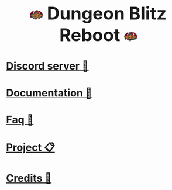 <h1 align="center" style="font-size: 3rem;">
  <img src="/assets/logo.svg" width="35rem" style="vertical-align: middle;">
  Dungeon Blitz Reboot
  <img src="/assets/logo.svg" width="35rem" style="vertical-align: middle;">
</h1>

# [Discord server 💬](https://discord.com/invite/blitzforge-studios-1295512336353722438)

# [Documentation 📄](/docs)

# [Faq 📌](/docs/FAQ.md)

# [Project 📋](https://github.com/orgs/minesa-org/projects/15)

# [Credits 📜](/docs/CREDITS.md)
